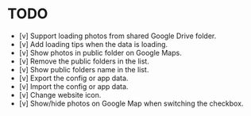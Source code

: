 # TODO

- [v] Support loading photos from shared Google Drive folder.
- [v] Add loading tips when the data is loading.
- [v] Show photos in public folder on Google Maps.
- [v] Remove the public folders in the list.
- [v] Show public folders name in the list.
- [v] Export the config or app data.
- [v] Import the config or app data.
- [v] Change website icon.
- [v] Show/hide photos on Google Map when switching the checkbox.
